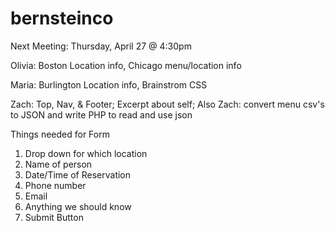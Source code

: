 # bernsteinco

Next Meeting: Thursday, April 27 @ 4:30pm

Olivia: Boston Location info, Chicago menu/location info

Maria: Burlington Location info, Brainstrom CSS 

Zach: Top, Nav, & Footer; Excerpt about self; 
Also Zach: convert menu csv's to JSON and write PHP to read and use json

Things needed for Form
1. Drop down for which location
2. Name of person
3. Date/Time of Reservation 
4. Phone number
5. Email
6. Anything we should know
7. Submit Button
